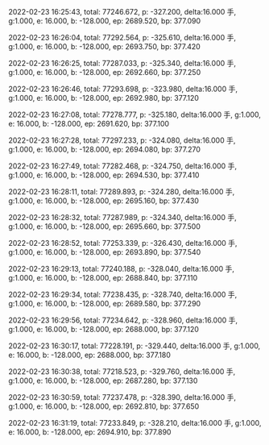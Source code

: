 2022-02-23 16:25:43, total: 77246.672, p: -327.200, delta:16.000 手, g:1.000, e: 16.000, b: -128.000, ep: 2689.520, bp: 377.090

2022-02-23 16:26:04, total: 77292.564, p: -325.610, delta:16.000 手, g:1.000, e: 16.000, b: -128.000, ep: 2693.750, bp: 377.420

2022-02-23 16:26:25, total: 77287.033, p: -325.340, delta:16.000 手, g:1.000, e: 16.000, b: -128.000, ep: 2692.660, bp: 377.250

2022-02-23 16:26:46, total: 77293.698, p: -323.980, delta:16.000 手, g:1.000, e: 16.000, b: -128.000, ep: 2692.980, bp: 377.120

2022-02-23 16:27:08, total: 77278.777, p: -325.180, delta:16.000 手, g:1.000, e: 16.000, b: -128.000, ep: 2691.620, bp: 377.100

2022-02-23 16:27:28, total: 77297.233, p: -324.080, delta:16.000 手, g:1.000, e: 16.000, b: -128.000, ep: 2694.080, bp: 377.270

2022-02-23 16:27:49, total: 77282.468, p: -324.750, delta:16.000 手, g:1.000, e: 16.000, b: -128.000, ep: 2694.530, bp: 377.410

2022-02-23 16:28:11, total: 77289.893, p: -324.280, delta:16.000 手, g:1.000, e: 16.000, b: -128.000, ep: 2695.160, bp: 377.430

2022-02-23 16:28:32, total: 77287.989, p: -324.340, delta:16.000 手, g:1.000, e: 16.000, b: -128.000, ep: 2695.660, bp: 377.500

2022-02-23 16:28:52, total: 77253.339, p: -326.430, delta:16.000 手, g:1.000, e: 16.000, b: -128.000, ep: 2693.890, bp: 377.540

2022-02-23 16:29:13, total: 77240.188, p: -328.040, delta:16.000 手, g:1.000, e: 16.000, b: -128.000, ep: 2688.840, bp: 377.110

2022-02-23 16:29:34, total: 77238.435, p: -328.740, delta:16.000 手, g:1.000, e: 16.000, b: -128.000, ep: 2689.580, bp: 377.290

2022-02-23 16:29:56, total: 77234.642, p: -328.960, delta:16.000 手, g:1.000, e: 16.000, b: -128.000, ep: 2688.000, bp: 377.120

2022-02-23 16:30:17, total: 77228.191, p: -329.440, delta:16.000 手, g:1.000, e: 16.000, b: -128.000, ep: 2688.000, bp: 377.180

2022-02-23 16:30:38, total: 77218.523, p: -329.760, delta:16.000 手, g:1.000, e: 16.000, b: -128.000, ep: 2687.280, bp: 377.130

2022-02-23 16:30:59, total: 77237.478, p: -328.390, delta:16.000 手, g:1.000, e: 16.000, b: -128.000, ep: 2692.810, bp: 377.650

2022-02-23 16:31:19, total: 77233.849, p: -328.210, delta:16.000 手, g:1.000, e: 16.000, b: -128.000, ep: 2694.910, bp: 377.890
